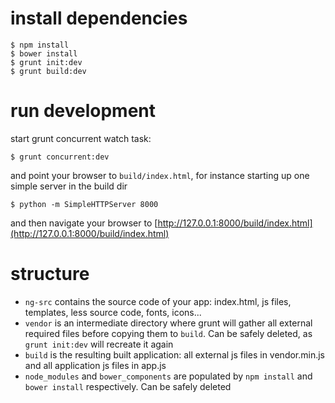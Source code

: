 # install dependencies

	$ npm install
	$ bower install
	$ grunt init:dev
	$ grunt build:dev

# run development

start grunt concurrent watch task:

	$ grunt concurrent:dev
	
and point your browser to `build/index.html`, for instance starting up one simple server in the build dir

	$ python -m SimpleHTTPServer 8000

and then navigate your browser to [http://127.0.0.1:8000/build/index.html](http://127.0.0.1:8000/build/index.html)

# structure

* `ng-src` contains the source code of your app: index.html, js files, templates, less source code, fonts, icons...
* `vendor` is an intermediate directory where grunt will gather all external required files before copying them to `build`. Can be safely deleted, as `grunt init:dev` will recreate it again
* `build` is the resulting built application: all external js files in vendor.min.js and all application js files in app.js
* `node_modules` and `bower_components` are populated by `npm install` and `bower install` respectively. Can be safely deleted

 